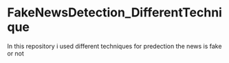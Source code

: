 # FakeNewsDetection_DifferentTechnique
In this repository i used different techniques for predection the news is fake or not
